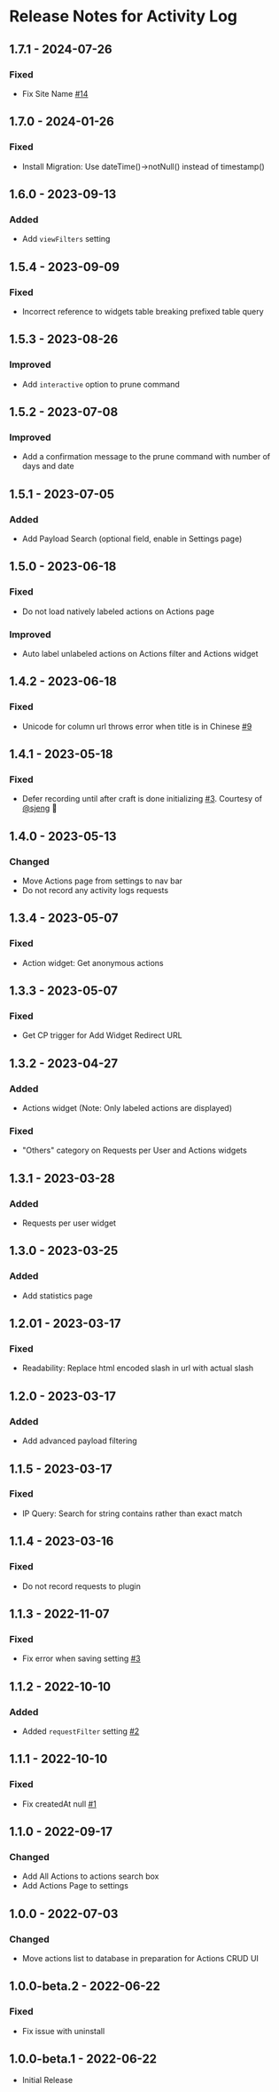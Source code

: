 # Release Notes for Activity Log

## 1.7.1 - 2024-07-26
### Fixed
- Fix Site Name [#14](https://github.com/matfish2/craft-activity-log/issues/14)

## 1.7.0 - 2024-01-26
### Fixed
- Install Migration: Use dateTime()->notNull() instead of timestamp() 

## 1.6.0 - 2023-09-13
### Added
- Add `viewFilters` setting

## 1.5.4 - 2023-09-09
### Fixed
- Incorrect reference to widgets table breaking prefixed table query

## 1.5.3 - 2023-08-26
### Improved
- Add `interactive` option to prune command

## 1.5.2 - 2023-07-08
### Improved
- Add a confirmation message to the prune command with number of days and date

## 1.5.1 - 2023-07-05
### Added
- Add Payload Search (optional field, enable in Settings page)

## 1.5.0 - 2023-06-18
### Fixed
- Do not load natively labeled actions on Actions page

### Improved
- Auto label unlabeled actions on Actions filter and Actions widget

## 1.4.2 - 2023-06-18
### Fixed
- Unicode for column url throws error when title is in Chinese [#9](https://github.com/matfish2/craft-activity-log/issues/9)

## 1.4.1 - 2023-05-18
### Fixed 
- Defer recording until after craft is done initializing [#3](https://github.com/matfish2/craft-activity-log/pull/8). Courtesy of [@sjeng](https://github.com/sjeng) :pray:  

## 1.4.0 - 2023-05-13
### Changed
- Move Actions page from settings to nav bar 
- Do not record any activity logs requests

## 1.3.4 - 2023-05-07
### Fixed
- Action widget: Get anonymous actions

## 1.3.3 - 2023-05-07
### Fixed
- Get CP trigger for Add Widget Redirect URL

## 1.3.2 - 2023-04-27
### Added
- Actions widget (Note: Only labeled actions are displayed)

### Fixed
- "Others" category on Requests per User and Actions widgets

## 1.3.1 - 2023-03-28
### Added
- Requests per user widget

## 1.3.0 - 2023-03-25
### Added
- Add statistics page

## 1.2.01 - 2023-03-17
### Fixed
- Readability: Replace html encoded slash in url with actual slash 

## 1.2.0 - 2023-03-17
### Added 
- Add advanced payload filtering

## 1.1.5 - 2023-03-17
### Fixed
- IP Query: Search for string contains rather than exact match

## 1.1.4 - 2023-03-16
### Fixed
- Do not record requests to plugin

## 1.1.3 - 2022-11-07
### Fixed
- Fix error when saving setting [#3](https://github.com/matfish2/craft-activity-log/issues/3)

## 1.1.2 - 2022-10-10
### Added
- Added `requestFilter` setting [#2](https://github.com/matfish2/craft-activity-log/issues/2)

## 1.1.1 - 2022-10-10
### Fixed
- Fix createdAt null [#1](https://github.com/matfish2/craft-activity-log/issues/1)

## 1.1.0 - 2022-09-17
### Changed 
- Add All Actions to actions search box
- Add Actions Page to settings 

## 1.0.0 - 2022-07-03
###  Changed
- Move actions list to database in preparation for Actions CRUD UI

## 1.0.0-beta.2 - 2022-06-22
### Fixed
- Fix issue with uninstall

## 1.0.0-beta.1 - 2022-06-22
- Initial Release